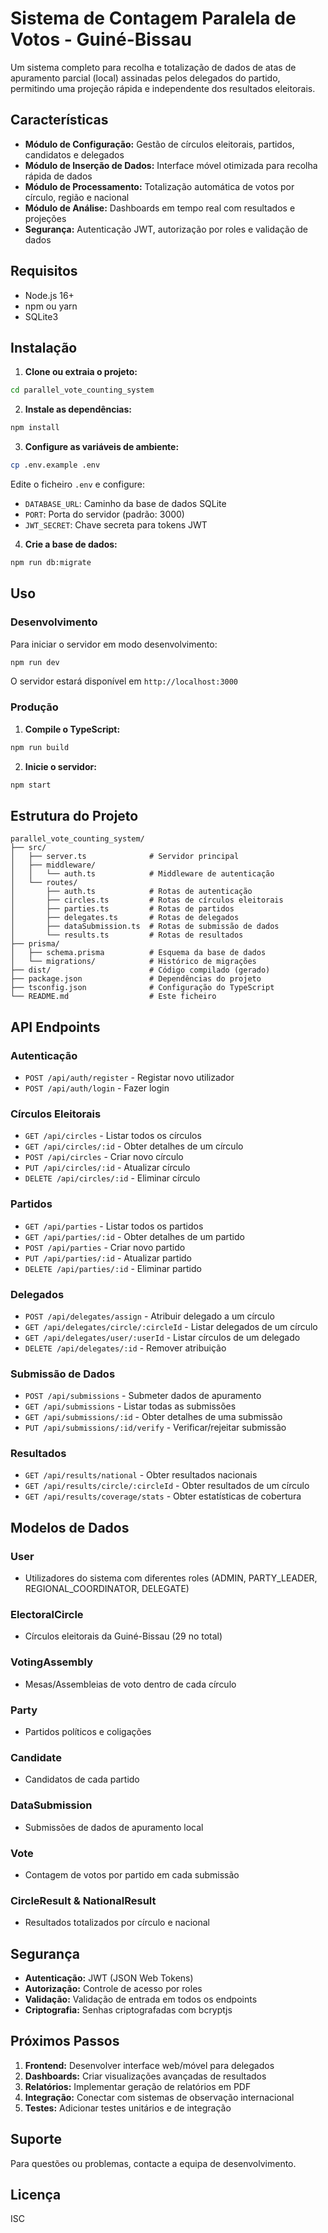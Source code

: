 # Sistema de Contagem Paralela de Votos - Guiné-Bissau

Um sistema completo para recolha e totalização de dados de atas de apuramento parcial (local) assinadas pelos delegados do partido, permitindo uma projeção rápida e independente dos resultados eleitorais.

## Características

- **Módulo de Configuração:** Gestão de círculos eleitorais, partidos, candidatos e delegados
- **Módulo de Inserção de Dados:** Interface móvel otimizada para recolha rápida de dados
- **Módulo de Processamento:** Totalização automática de votos por círculo, região e nacional
- **Módulo de Análise:** Dashboards em tempo real com resultados e projeções
- **Segurança:** Autenticação JWT, autorização por roles e validação de dados

## Requisitos

- Node.js 16+ 
- npm ou yarn
- SQLite3

## Instalação

1. **Clone ou extraia o projeto:**
```bash
cd parallel_vote_counting_system
```

2. **Instale as dependências:**
```bash
npm install
```

3. **Configure as variáveis de ambiente:**
```bash
cp .env.example .env
```

Edite o ficheiro `.env` e configure:
- `DATABASE_URL`: Caminho da base de dados SQLite
- `PORT`: Porta do servidor (padrão: 3000)
- `JWT_SECRET`: Chave secreta para tokens JWT

4. **Crie a base de dados:**
```bash
npm run db:migrate
```

## Uso

### Desenvolvimento

Para iniciar o servidor em modo desenvolvimento:
```bash
npm run dev
```

O servidor estará disponível em `http://localhost:3000`

### Produção

1. **Compile o TypeScript:**
```bash
npm run build
```

2. **Inicie o servidor:**
```bash
npm start
```

## Estrutura do Projeto

```
parallel_vote_counting_system/
├── src/
│   ├── server.ts              # Servidor principal
│   ├── middleware/
│   │   └── auth.ts            # Middleware de autenticação
│   └── routes/
│       ├── auth.ts            # Rotas de autenticação
│       ├── circles.ts         # Rotas de círculos eleitorais
│       ├── parties.ts         # Rotas de partidos
│       ├── delegates.ts       # Rotas de delegados
│       ├── dataSubmission.ts  # Rotas de submissão de dados
│       └── results.ts         # Rotas de resultados
├── prisma/
│   ├── schema.prisma          # Esquema da base de dados
│   └── migrations/            # Histórico de migrações
├── dist/                      # Código compilado (gerado)
├── package.json               # Dependências do projeto
├── tsconfig.json              # Configuração do TypeScript
└── README.md                  # Este ficheiro
```

## API Endpoints

### Autenticação
- `POST /api/auth/register` - Registar novo utilizador
- `POST /api/auth/login` - Fazer login

### Círculos Eleitorais
- `GET /api/circles` - Listar todos os círculos
- `GET /api/circles/:id` - Obter detalhes de um círculo
- `POST /api/circles` - Criar novo círculo
- `PUT /api/circles/:id` - Atualizar círculo
- `DELETE /api/circles/:id` - Eliminar círculo

### Partidos
- `GET /api/parties` - Listar todos os partidos
- `GET /api/parties/:id` - Obter detalhes de um partido
- `POST /api/parties` - Criar novo partido
- `PUT /api/parties/:id` - Atualizar partido
- `DELETE /api/parties/:id` - Eliminar partido

### Delegados
- `POST /api/delegates/assign` - Atribuir delegado a um círculo
- `GET /api/delegates/circle/:circleId` - Listar delegados de um círculo
- `GET /api/delegates/user/:userId` - Listar círculos de um delegado
- `DELETE /api/delegates/:id` - Remover atribuição

### Submissão de Dados
- `POST /api/submissions` - Submeter dados de apuramento
- `GET /api/submissions` - Listar todas as submissões
- `GET /api/submissions/:id` - Obter detalhes de uma submissão
- `PUT /api/submissions/:id/verify` - Verificar/rejeitar submissão

### Resultados
- `GET /api/results/national` - Obter resultados nacionais
- `GET /api/results/circle/:circleId` - Obter resultados de um círculo
- `GET /api/results/coverage/stats` - Obter estatísticas de cobertura

## Modelos de Dados

### User
- Utilizadores do sistema com diferentes roles (ADMIN, PARTY_LEADER, REGIONAL_COORDINATOR, DELEGATE)

### ElectoralCircle
- Círculos eleitorais da Guiné-Bissau (29 no total)

### VotingAssembly
- Mesas/Assembleias de voto dentro de cada círculo

### Party
- Partidos políticos e coligações

### Candidate
- Candidatos de cada partido

### DataSubmission
- Submissões de dados de apuramento local

### Vote
- Contagem de votos por partido em cada submissão

### CircleResult & NationalResult
- Resultados totalizados por círculo e nacional

## Segurança

- **Autenticação:** JWT (JSON Web Tokens)
- **Autorização:** Controle de acesso por roles
- **Validação:** Validação de entrada em todos os endpoints
- **Criptografia:** Senhas criptografadas com bcryptjs

## Próximos Passos

1. **Frontend:** Desenvolver interface web/móvel para delegados
2. **Dashboards:** Criar visualizações avançadas de resultados
3. **Relatórios:** Implementar geração de relatórios em PDF
4. **Integração:** Conectar com sistemas de observação internacional
5. **Testes:** Adicionar testes unitários e de integração

## Suporte

Para questões ou problemas, contacte a equipa de desenvolvimento.

## Licença

ISC

